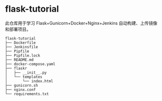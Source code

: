 # flask-tutorial

此仓库用于学习 Flask+Gunicorn+Docker+Nginx+Jenkins 自动构建、上传镜像和部署项目。
```
flask-tutorial  
├── Dockerfile   
├── Jenkinsfile                 
├── Pipfile  
├── Pipfile.lock  
├── README.md  
├── docker-compose.yaml  
├── flaskr  
│   ├── __init__.py  
│   └── templates  
│       └── index.html  
├── gunicorn.sh  
├── nginx.conf  
└── requirements.txt
```
